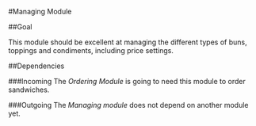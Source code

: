 #Managing Module

##Goal

This module should be excellent at managing the different types of buns, toppings and condiments, including price settings.

##Dependencies

###Incoming
The *Ordering Module* is going to need this module to order sandwiches.

###Outgoing
The *Managing module* does not depend on another module yet.
